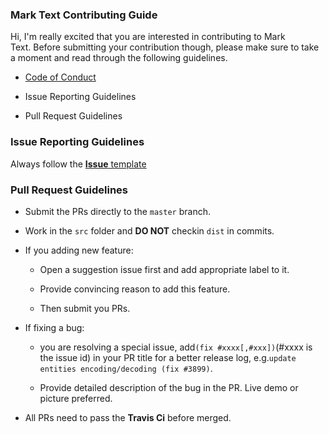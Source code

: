 ### Mark Text Contributing Guide

Hi, I'm really excited that you are interested in contributing to Mark Text. Before submitting your contribution though, please make sure to take a moment and read through the following guidelines.

- [Code of Conduct](https://github.com/marktext/marktext/blob/master/.github/CODE_OF_CONDUCT.md)

- Issue Reporting Guidelines

- Pull Request Guidelines

### Issue Reporting Guidelines

Always follow the [**Issue** template](https://github.com/marktext/marktext/blob/master/.github/ISSUE_TEMPLATE.md)

### Pull Request Guidelines

- Submit the PRs directly to the `master` branch.

- Work in the `src` folder and **DO NOT** checkin `dist` in commits.

- If you adding new feature:

  - Open a suggestion issue first and add appropriate label to it.

  - Provide convincing reason to add this feature.

  - Then submit you PRs.

- If fixing a bug:

  - you are resolving a special issue, add`(fix #xxxx[,#xxx])`(#xxxx is the issue id) in your PR title for a better release log, e.g.`update entities encoding/decoding (fix #3899)`.

  - Provide detailed description of the bug in the PR. Live demo or picture preferred.

- All PRs need to pass the **Travis Ci** before merged.
